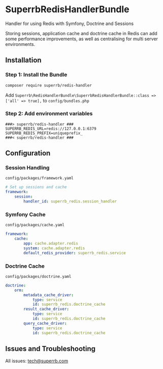 # SuperrbRedisHandlerBundle

Handler for using Redis with Symfony, Doctrine and Sessions

Storing sessions, application cache and doctrine cache in Redis can add some performance improvements, as well as centralising for multi server environments.

## Installation

### Step 1: Install the Bundle
```bash
composer require superrb/redis-handler
```
Add `Superrb\RedisHandlerBundle\SuperrbRedisHandlerBundle::class => ['all' => true],` to `config/bundles.php`

### Step 2: Add environment variables
```dotenv
###> superrb/redis-handler ###
SUPERRB_REDIS_URL=redis://127.0.0.1:6379
SUPERRB_REDIS_PREFIX=uniqueprefix_
###< superrb/redis-handler ###
```

## Configuration

### Session Handling

`config/packages/framework.yaml`

```yaml
# Set up sessions and cache
framework:
    session:
        handler_id: superrb_redis.session_handler
```

### Symfony Cache
`config/packages/cache.yaml`
```yaml
framework:
    cache:
        app: cache.adapter.redis
        system: cache.adapter.redis
        default_redis_provider: superrb_redis.service
```

### Doctrine Cache
`config/packages/doctrine.yaml`

```yaml
doctrine:
    orm:
        metadata_cache_driver:
            type: service
            id: superrb_redis.doctrine_cache
        result_cache_driver:
            type: service
            id: superrb_redis.doctrine_cache
        query_cache_driver:
            type: service
            id: superrb_redis.doctrine_cache
```

## Issues and Troubleshooting

All issues: tech@superrb.com
